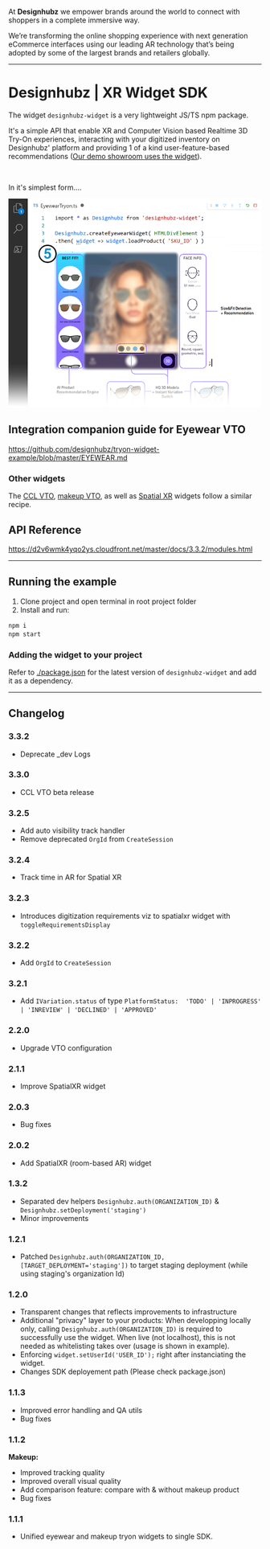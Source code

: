 At **Designhubz** we empower brands around the world to connect with shoppers in a complete immersive way.

We’re transforming the online shopping experience with next generation eCommerce interfaces using our leading AR technology that’s being adopted by some of the largest brands and retailers globally.

---

# Designhubz | XR Widget SDK

The widget `designhubz-widget` is a very lightweight JS/TS npm package.

It's a simple API that enable XR and Computer Vision based Realtime 3D Try-On experiences, interacting with your digitized inventory on Designhubz' platform and providing 1 of a kind user-feature-based recommendations ([Our demo showroom uses the widget](https://eyewear.designhubz.com/)).

<br>

In it's simplest form....

![designhubz-widget](./graphic.png)


## Integration companion guide for Eyewear VTO

https://github.com/designhubz/tryon-widget-example/blob/master/EYEWEAR.md

### Other widgets
The [CCL VTO](./src/ccl.ts), [makeup VTO](./src/makeup.ts), as well as [Spatial XR](./src/spatialXR.ts) widgets follow a similar recipe.


## API Reference

https://d2v6wmk4yqo2ys.cloudfront.net/master/docs/3.3.2/modules.html

---

## Running the example
1. Clone project and open terminal in root project folder
2. Install and run:
  ```bash
  npm i
  npm start
  ```

### Adding the widget to your project
Refer to [./package.json](./package.json) for the latest version of `designhubz-widget` and add it as a dependency.

---

## Changelog

### 3.3.2
- Deprecate _dev Logs

### 3.3.0
- CCL VTO beta release

### 3.2.5
- Add auto visibility track handler
- Remove deprecated `OrgId` from `CreateSession`

### 3.2.4
- Track time in AR for Spatial XR

### 3.2.3
- Introduces digitization requirements viz to spatialxr widget with `toggleRequirementsDisplay`

### 3.2.2
- Add `OrgId` to `CreateSession`

### 3.2.1
- Add `IVariation.status` of type `PlatformStatus:  'TODO' | 'INPROGRESS' | 'INREVIEW' | 'DECLINED' | 'APPROVED'`

### 2.2.0
- Upgrade VTO configuration

### 2.1.1
- Improve SpatialXR widget

### 2.0.3
- Bug fixes

### 2.0.2
- Add SpatialXR (room-based AR) widget

### 1.3.2
- Separated dev helpers `Designhubz.auth(ORGANIZATION_ID)` & `Designhubz.setDeployment('staging')`
- Minor improvements

### 1.2.1

- Patched `Designhubz.auth(ORGANIZATION_ID, [TARGET_DEPLOYMENT='staging'])` to target staging deployment (while using staging's organization Id)

### 1.2.0

- Transparent changes that reflects improvements to infrastructure
- Additional "privacy" layer to your products: When developping locally only, calling `Designhubz.auth(ORGANIZATION_ID)` is required to successfully use the widget. When live (not localhost), this is not needed as whitelisting takes over (usage is shown in example).
- Enforcing `widget.setUserId('USER_ID');` right after instanciating the widget.
- Changes SDK deployement path (Please check package.json)

### 1.1.3

- Improved error handling and QA utils
- Bug fixes

### 1.1.2

**Makeup:**
- Improved tracking quality
- Improved overall visual quality 
- Add comparison feature: compare with & without makeup product
- Bug fixes

### 1.1.1

- Unified eyewear and makeup tryon widgets to single SDK.
